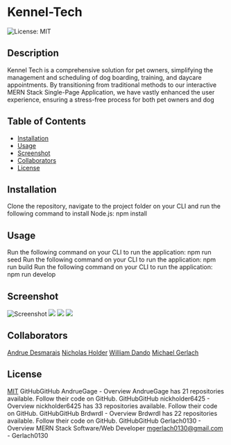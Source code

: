 # Kennel-Tech
![License: MIT](https://img.shields.io/badge/License-MIT-yellow.svg)
## Description
Kennel Tech is a comprehensive solution for
pet owners, simplifying the management and
scheduling of dog boarding, training, and
daycare appointments. By transitioning from
traditional methods to our interactive MERN
Stack Single-Page Application, we have vastly
enhanced the user experience, ensuring a
stress-free process for both pet owners and dog
## Table of Contents
  - [Installation](#installation)
  - [Usage](#usage)
  - [Screenshot](#screenshot)
  - [Collaborators](#collaborators)
  - [License](#license)
## Installation
Clone the repository, navigate to the project folder on your CLI and run the following command to install Node.js:
    npm install
## Usage
Run the following command on your CLI to run the application:
    npm run seed
Run the following command on your CLI to run the application:
    npm run build
Run the following command on your CLI to run the application:
    npm run develop
## Screenshot
![Screenshot](/Kennel-Tech%20Screenshot.png)
![](/Kennel-Tech%20Screenshot%20II.png)
![](/Kennel-Tech%20-%20MyDogs%20Screenshot.png)
![](/Kennel-Tech%20-%20MyDogs%20Screenshot.png)
## Collaborators
[Andrue Desmarais](https://github.com/AndrueGage)
[Nicholas Holder](https://github.com/nickholder6425)
[William Dando](https://github.com/BrdwrdI)
[Michael Gerlach](https://github.com/Gerlach0130)
## License
[MIT](https://opensource.org/licenses/MIT)
GitHubGitHub
AndrueGage - Overview
AndrueGage has 21 repositories available. Follow their code on GitHub.
GitHubGitHub
nickholder6425 - Overview
nickholder6425 has 33 repositories available. Follow their code on GitHub.
GitHubGitHub
BrdwrdI - Overview
BrdwrdI has 22 repositories available. Follow their code on GitHub.
GitHubGitHub
Gerlach0130 - Overview
MERN Stack Software/Web Developer
mgerlach0130@gmail.com - Gerlach0130
